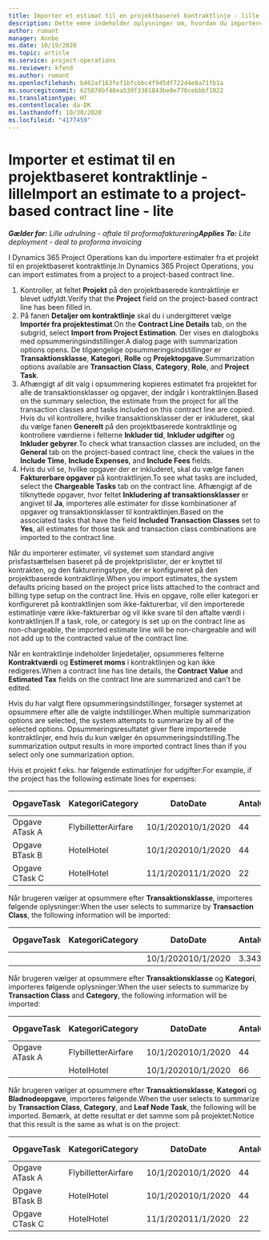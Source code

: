 ```yaml
---
title: Importer et estimat til en projektbaseret kontraktlinje - lille
description: Dette emne indeholder oplysninger om, hvordan du importerer økonomiske estimater fra et projekt til en kontraktlinje.
author: rumant
manager: Annbe
ms.date: 10/19/2020
ms.topic: article
ms.service: project-operations
ms.reviewer: kfend
ms.author: rumant
ms.openlocfilehash: b462af163fef1bfcbbc4f945df722d4e8a71fb1a
ms.sourcegitcommit: 625878bf48ea530f3381843be0e778cebbbf1922
ms.translationtype: HT
ms.contentlocale: da-DK
ms.lasthandoff: 10/30/2020
ms.locfileid: "4177459"
---
```

# <a name="import-an-estimate-to-a-project-based-contract-line---lite"></a><span data-ttu-id="62663-103">Importer et estimat til en projektbaseret kontraktlinje - lille</span><span class="sxs-lookup"><span data-stu-id="62663-103">Import an estimate to a project-based contract line - lite</span></span>

<span data-ttu-id="62663-104">_**Gælder for:** Lille udrulning - aftale til proformafakturering_</span><span class="sxs-lookup"><span data-stu-id="62663-104">_**Applies To:** Lite deployment - deal to proforma invoicing_</span></span>

<span data-ttu-id="62663-105">I Dynamics 365 Project Operations kan du importere estimater fra et projekt til en projektbaseret kontraktlinje.</span><span class="sxs-lookup"><span data-stu-id="62663-105">In Dynamics 365 Project Operations, you can import estimates from a project to a project-based contract line.</span></span>

1. <span data-ttu-id="62663-106">Kontroller, at feltet **Projekt** på den projektbaserede kontraktlinje er blevet udfyldt.</span><span class="sxs-lookup"><span data-stu-id="62663-106">Verify that the **Project** field on the project-based contract line has been filled in.</span></span>
2. <span data-ttu-id="62663-107">På fanen **Detaljer om kontraktlinje** skal du i undergitteret vælge **Importér fra projektestimat**.</span><span class="sxs-lookup"><span data-stu-id="62663-107">On the **Contract Line Details** tab, on the subgrid, select **Import from Project Estimation**.</span></span> <span data-ttu-id="62663-108">Der vises en dialogboks med opsummeringsindstillinger.</span><span class="sxs-lookup"><span data-stu-id="62663-108">A dialog page with summarization options opens.</span></span> <span data-ttu-id="62663-109">De tilgængelige opsummeringsindstillinger er **Transaktionsklasse**, **Kategori**, **Rolle** og **Projektopgave**.</span><span class="sxs-lookup"><span data-stu-id="62663-109">Summarization options available are **Transaction Class**, **Category**, **Role**, and **Project Task**.</span></span>
3. <span data-ttu-id="62663-110">Afhængigt af dit valg i opsummering kopieres estimatet fra projektet for alle de transaktionsklasser og opgaver, der indgår i kontraktlinjen.</span><span class="sxs-lookup"><span data-stu-id="62663-110">Based on the summary selection, the estimate from the project for all the transaction classes and tasks included on this contract line are copied.</span></span> <span data-ttu-id="62663-111">Hvis du vil kontrollere, hvilke transaktionsklasser der er inkluderet, skal du vælge fanen **Generelt** på den projektbaserede kontraktlinje og kontrollere værdierne i felterne **Inkluder tid**, **Inkluder udgifter** og **Inkluder gebyrer**.</span><span class="sxs-lookup"><span data-stu-id="62663-111">To check what transaction classes are included, on the **General** tab on the project-based contract line, check the values in the **Include Time**, **Include Expenses**, and **Include Fees** fields.</span></span> 
4. <span data-ttu-id="62663-112">Hvis du vil se, hvilke opgaver der er inkluderet, skal du vælge fanen **Fakturerbare opgaver** på kontraktlinjen.</span><span class="sxs-lookup"><span data-stu-id="62663-112">To see what tasks are included, select the **Chargeable Tasks** tab on the contract line.</span></span> <span data-ttu-id="62663-113">Afhængigt af de tilknyttede opgaver, hvor feltet **Inkludering af transaktionsklasser** er angivet til **Ja**, importeres alle estimater for disse kombinationer af opgaver og transaktionsklasser til kontraktlinjen.</span><span class="sxs-lookup"><span data-stu-id="62663-113">Based on the associated tasks that have the field **Included Transaction Classes** set to **Yes**, all estimates for those task and transaction class combinations are imported to the contract line.</span></span>

<span data-ttu-id="62663-114">Når du importerer estimater, vil systemet som standard angive prisfastsættelsen baseret på de projektprislister, der er knyttet til kontrakten, og den faktureringstype, der er konfigureret på den projektbaserede kontraktlinje.</span><span class="sxs-lookup"><span data-stu-id="62663-114">When you import estimates, the system defaults pricing based on the project price lists attached to the contract and billing type setup on the contract line.</span></span> <span data-ttu-id="62663-115">Hvis en opgave, rolle eller kategori er konfigureret på kontraktlinjen som ikke-fakturerbar, vil den importerede estimatlinje være ikke-fakturerbar og vil ikke svare til den aftalte værdi i kontraktlinjen.</span><span class="sxs-lookup"><span data-stu-id="62663-115">If a task, role, or category is set up on the contract line as non-chargeable, the imported estimate line will be non-chargeable and will not add up to the contracted value of the contract line.</span></span>

<span data-ttu-id="62663-116">Når en kontraktlinje indeholder linjedetaljer, opsummeres felterne **Kontraktværdi** og **Estimeret moms** i kontraktlinjen og kan ikke redigeres.</span><span class="sxs-lookup"><span data-stu-id="62663-116">When a contract line has line details, the **Contract Value** and **Estimated Tax** fields on the contract line are summarized and can't be edited.</span></span>

<span data-ttu-id="62663-117">Hvis du har valgt flere opsummeringsindstillinger, forsøger systemet at opsummere efter alle de valgte indstillinger.</span><span class="sxs-lookup"><span data-stu-id="62663-117">When multiple summarization options are selected, the system attempts to summarize by all of the selected options.</span></span> <span data-ttu-id="62663-118">Opsummeringsresultatet giver flere importerede kontraktlinjer, end hvis du kun vælger én opsummeringsindstilling.</span><span class="sxs-lookup"><span data-stu-id="62663-118">The summarization output results in more imported contract lines than if you select only one summarization option.</span></span>

<span data-ttu-id="62663-119">Hvis et projekt f.eks. har følgende estimatlinjer for udgifter:</span><span class="sxs-lookup"><span data-stu-id="62663-119">For example, if the project has the following estimate lines for expenses:</span></span>

| <span data-ttu-id="62663-120">Opgave</span><span class="sxs-lookup"><span data-stu-id="62663-120">Task</span></span> | <span data-ttu-id="62663-121">Kategori</span><span class="sxs-lookup"><span data-stu-id="62663-121">Category</span></span> | <span data-ttu-id="62663-122">Dato</span><span class="sxs-lookup"><span data-stu-id="62663-122">Date</span></span> | <span data-ttu-id="62663-123">Antal</span><span class="sxs-lookup"><span data-stu-id="62663-123">Quantity</span></span> | <span data-ttu-id="62663-124">Enhedspris</span><span class="sxs-lookup"><span data-stu-id="62663-124">Unit price</span></span> | <span data-ttu-id="62663-125">Beløb</span><span class="sxs-lookup"><span data-stu-id="62663-125">Amount</span></span> |
| --- | --- | --- | --- | --- | --- |
| <span data-ttu-id="62663-126">Opgave A</span><span class="sxs-lookup"><span data-stu-id="62663-126">Task A</span></span> | <span data-ttu-id="62663-127">Flybilletter</span><span class="sxs-lookup"><span data-stu-id="62663-127">Airfare</span></span> | <span data-ttu-id="62663-128">10/1/2020</span><span class="sxs-lookup"><span data-stu-id="62663-128">10/1/2020</span></span> | <span data-ttu-id="62663-129">4</span><span class="sxs-lookup"><span data-stu-id="62663-129">4</span></span> | <span data-ttu-id="62663-130">400</span><span class="sxs-lookup"><span data-stu-id="62663-130">400</span></span> | <span data-ttu-id="62663-131">1600</span><span class="sxs-lookup"><span data-stu-id="62663-131">1600</span></span> |
| <span data-ttu-id="62663-132">Opgave B</span><span class="sxs-lookup"><span data-stu-id="62663-132">Task B</span></span> | <span data-ttu-id="62663-133">Hotel</span><span class="sxs-lookup"><span data-stu-id="62663-133">Hotel</span></span> | <span data-ttu-id="62663-134">10/1/2020</span><span class="sxs-lookup"><span data-stu-id="62663-134">10/1/2020</span></span> | <span data-ttu-id="62663-135">4</span><span class="sxs-lookup"><span data-stu-id="62663-135">4</span></span> | <span data-ttu-id="62663-136">200</span><span class="sxs-lookup"><span data-stu-id="62663-136">200</span></span> | <span data-ttu-id="62663-137">800</span><span class="sxs-lookup"><span data-stu-id="62663-137">800</span></span> |
| <span data-ttu-id="62663-138">Opgave C</span><span class="sxs-lookup"><span data-stu-id="62663-138">Task C</span></span> | <span data-ttu-id="62663-139">Hotel</span><span class="sxs-lookup"><span data-stu-id="62663-139">Hotel</span></span> | <span data-ttu-id="62663-140">11/1/2020</span><span class="sxs-lookup"><span data-stu-id="62663-140">11/1/2020</span></span> | <span data-ttu-id="62663-141">2</span><span class="sxs-lookup"><span data-stu-id="62663-141">2</span></span> | <span data-ttu-id="62663-142">200</span><span class="sxs-lookup"><span data-stu-id="62663-142">200</span></span> | <span data-ttu-id="62663-143">400</span><span class="sxs-lookup"><span data-stu-id="62663-143">400</span></span> |

<span data-ttu-id="62663-144">Når brugeren vælger at opsummere efter **Transaktionsklasse**, importeres følgende oplysninger:</span><span class="sxs-lookup"><span data-stu-id="62663-144">When the user selects to summarize by **Transaction Class**, the following information will be imported:</span></span>

| <span data-ttu-id="62663-145">Opgave</span><span class="sxs-lookup"><span data-stu-id="62663-145">Task</span></span> | <span data-ttu-id="62663-146">Kategori</span><span class="sxs-lookup"><span data-stu-id="62663-146">Category</span></span> | <span data-ttu-id="62663-147">Dato</span><span class="sxs-lookup"><span data-stu-id="62663-147">Date</span></span> | <span data-ttu-id="62663-148">Antal</span><span class="sxs-lookup"><span data-stu-id="62663-148">Quantity</span></span> | <span data-ttu-id="62663-149">Enhedspris</span><span class="sxs-lookup"><span data-stu-id="62663-149">Unit price</span></span> | <span data-ttu-id="62663-150">Beløb</span><span class="sxs-lookup"><span data-stu-id="62663-150">Amount</span></span> |
| --- | --- | --- | --- | --- | --- |
| &nbsp; | &nbsp; | <span data-ttu-id="62663-151">10/1/2020</span><span class="sxs-lookup"><span data-stu-id="62663-151">10/1/2020</span></span> | <span data-ttu-id="62663-152">3.34</span><span class="sxs-lookup"><span data-stu-id="62663-152">3.34</span></span> | <span data-ttu-id="62663-153">840</span><span class="sxs-lookup"><span data-stu-id="62663-153">840</span></span> | <span data-ttu-id="62663-154">2800</span><span class="sxs-lookup"><span data-stu-id="62663-154">2800</span></span> |

<span data-ttu-id="62663-155">Når brugeren vælger at opsummere efter **Transaktionsklasse** og **Kategori**, importeres følgende oplysninger:</span><span class="sxs-lookup"><span data-stu-id="62663-155">When the user selects to summarize by **Transaction Class** and **Category**, the following information will be imported:</span></span>

| <span data-ttu-id="62663-156">Opgave</span><span class="sxs-lookup"><span data-stu-id="62663-156">Task</span></span> | <span data-ttu-id="62663-157">Kategori</span><span class="sxs-lookup"><span data-stu-id="62663-157">Category</span></span> | <span data-ttu-id="62663-158">Dato</span><span class="sxs-lookup"><span data-stu-id="62663-158">Date</span></span> | <span data-ttu-id="62663-159">Antal</span><span class="sxs-lookup"><span data-stu-id="62663-159">Quantity</span></span> | <span data-ttu-id="62663-160">Enhedspris</span><span class="sxs-lookup"><span data-stu-id="62663-160">Unit price</span></span> | <span data-ttu-id="62663-161">Beløb</span><span class="sxs-lookup"><span data-stu-id="62663-161">Amount</span></span> |
| --- | --- | --- | --- | --- | --- |
| <span data-ttu-id="62663-162">Opgave A</span><span class="sxs-lookup"><span data-stu-id="62663-162">Task A</span></span> | <span data-ttu-id="62663-163">Flybilletter</span><span class="sxs-lookup"><span data-stu-id="62663-163">Airfare</span></span> | <span data-ttu-id="62663-164">10/1/2020</span><span class="sxs-lookup"><span data-stu-id="62663-164">10/1/2020</span></span> | <span data-ttu-id="62663-165">4</span><span class="sxs-lookup"><span data-stu-id="62663-165">4</span></span> | <span data-ttu-id="62663-166">400</span><span class="sxs-lookup"><span data-stu-id="62663-166">400</span></span> | <span data-ttu-id="62663-167">1600</span><span class="sxs-lookup"><span data-stu-id="62663-167">1600</span></span> |
| &nbsp;| <span data-ttu-id="62663-168">Hotel</span><span class="sxs-lookup"><span data-stu-id="62663-168">Hotel</span></span> | <span data-ttu-id="62663-169">10/1/2020</span><span class="sxs-lookup"><span data-stu-id="62663-169">10/1/2020</span></span> | <span data-ttu-id="62663-170">6</span><span class="sxs-lookup"><span data-stu-id="62663-170">6</span></span> | <span data-ttu-id="62663-171">200</span><span class="sxs-lookup"><span data-stu-id="62663-171">200</span></span> | <span data-ttu-id="62663-172">1200</span><span class="sxs-lookup"><span data-stu-id="62663-172">1200</span></span> |

<span data-ttu-id="62663-173">Når brugeren vælger at opsummere efter **Transaktionsklasse**, **Kategori** og **Bladnodeopgave**, importeres følgende.</span><span class="sxs-lookup"><span data-stu-id="62663-173">When the user selects to summarize by **Transaction Class**, **Category**, and **Leaf Node Task**, the following will be imported.</span></span> <span data-ttu-id="62663-174">Bemærk, at dette resultat er det samme som på projektet:</span><span class="sxs-lookup"><span data-stu-id="62663-174">Notice that this result is the same as what is on the project:</span></span>

| <span data-ttu-id="62663-175">Opgave</span><span class="sxs-lookup"><span data-stu-id="62663-175">Task</span></span> | <span data-ttu-id="62663-176">Kategori</span><span class="sxs-lookup"><span data-stu-id="62663-176">Category</span></span> | <span data-ttu-id="62663-177">Dato</span><span class="sxs-lookup"><span data-stu-id="62663-177">Date</span></span> | <span data-ttu-id="62663-178">Antal</span><span class="sxs-lookup"><span data-stu-id="62663-178">Quantity</span></span> | <span data-ttu-id="62663-179">Enhedspris</span><span class="sxs-lookup"><span data-stu-id="62663-179">Unit price</span></span> | <span data-ttu-id="62663-180">Beløb</span><span class="sxs-lookup"><span data-stu-id="62663-180">Amount</span></span> |
| --- | --- | --- | --- | --- | --- |
| <span data-ttu-id="62663-181">Opgave A</span><span class="sxs-lookup"><span data-stu-id="62663-181">Task A</span></span> | <span data-ttu-id="62663-182">Flybilletter</span><span class="sxs-lookup"><span data-stu-id="62663-182">Airfare</span></span> | <span data-ttu-id="62663-183">10/1/2020</span><span class="sxs-lookup"><span data-stu-id="62663-183">10/1/2020</span></span> | <span data-ttu-id="62663-184">4</span><span class="sxs-lookup"><span data-stu-id="62663-184">4</span></span> | <span data-ttu-id="62663-185">400</span><span class="sxs-lookup"><span data-stu-id="62663-185">400</span></span> | <span data-ttu-id="62663-186">1600</span><span class="sxs-lookup"><span data-stu-id="62663-186">1600</span></span> |
| <span data-ttu-id="62663-187">Opgave B</span><span class="sxs-lookup"><span data-stu-id="62663-187">Task B</span></span> | <span data-ttu-id="62663-188">Hotel</span><span class="sxs-lookup"><span data-stu-id="62663-188">Hotel</span></span> | <span data-ttu-id="62663-189">10/1/2020</span><span class="sxs-lookup"><span data-stu-id="62663-189">10/1/2020</span></span> | <span data-ttu-id="62663-190">4</span><span class="sxs-lookup"><span data-stu-id="62663-190">4</span></span> | <span data-ttu-id="62663-191">200</span><span class="sxs-lookup"><span data-stu-id="62663-191">200</span></span> | <span data-ttu-id="62663-192">800</span><span class="sxs-lookup"><span data-stu-id="62663-192">800</span></span> |
| <span data-ttu-id="62663-193">Opgave C</span><span class="sxs-lookup"><span data-stu-id="62663-193">Task C</span></span> | <span data-ttu-id="62663-194">Hotel</span><span class="sxs-lookup"><span data-stu-id="62663-194">Hotel</span></span> | <span data-ttu-id="62663-195">11/1/2020</span><span class="sxs-lookup"><span data-stu-id="62663-195">11/1/2020</span></span> | <span data-ttu-id="62663-196">2</span><span class="sxs-lookup"><span data-stu-id="62663-196">2</span></span> | <span data-ttu-id="62663-197">200</span><span class="sxs-lookup"><span data-stu-id="62663-197">200</span></span> | <span data-ttu-id="62663-198">400</span><span class="sxs-lookup"><span data-stu-id="62663-198">400</span></span> |
